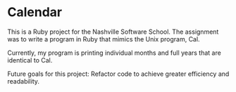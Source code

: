 Calendar
===========

This is a Ruby project for the Nashville Software School.
The assignment was to write a program in Ruby that mimics the Unix program, Cal.

Currently, my program is printing individual months and full years that are identical to Cal.

Future goals for this project:
Refactor code to achieve greater efficiency and readability.
